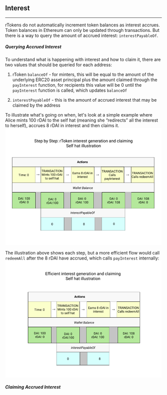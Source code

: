 ## Interest
---

rTokens do not automatically increment token balances as interest accrues. Token balances in Ethereum can only be updated through transactions. But there is a way to query the amount of accrued interest: `interestPayableOf`. 

##### Querying Accrued Interest
To understand what is happening with interest and how to claim it, there are two values that should be queried for each address: 

1. rToken `balanceOf` - for minters, this will be equal to the amount of the underlying ERC20 asset principal plus the amount claimed through the `payInterest` function, for recipients this value will be 0 until the `payInterest` function is called, which updates `balanceOf`

1. `interestPayableOf` - this is the amount of accrued interest that may be claimed by the address

To illustrate what's going on when, let's look at a simple example where Alice mints 100 rDAI to the self hat (meaning she “redirects” all the interest to herself), accrues 8 rDAI in interest and then claims it.  
![step by step self hat illustration](img/rToken_interest_process3.png "step by step self hat illustration")

The illustration above shows each step, but a more efficient flow would call `redeemAll` after the 8 rDAI have accrued, which calls `payInterest` internally:
![efficient self hat illustration](img/rToken_interest_process4.png "efficient self hat illustration")



##### Claiming Accrued Interest
